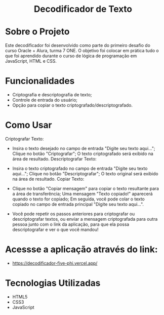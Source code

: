 <h1 align="center"> Decodificador de Texto </h1>

# Sobre o Projeto

Este decodificador foi desenvolvido como parte do primeiro desafio do curso Oracle + Alura, turma 7 ONE. O objetivo foi colocar em prática tudo o que foi aprendido durante o curso de lógica de programação em JavaScript, HTML e CSS.

# Funcionalidades

- Criptografia e descriptografia de texto;
- Controle de entrada do usuário;
- Opção para copiar o texto criptografado/descriptografado.

# Como Usar

Criptografar Texto:

- Insira o texto desejado no campo de entrada "Digite seu texto aqui...";
 Clique no botão "Criptografar";
O texto criptografado será exibido na área de resultado.
Descriptografar Texto:

- Insira o texto criptografado no campo de entrada "Digite seu texto aqui...";
Clique no botão "Descriptografar";
O texto original será exibido na área de resultado.
Copiar Texto:

- Clique no botão "Copiar mensagem" para copiar o texto resultante para a área de transferência;
Uma mensagem "Texto copiado!" aparecerá quando o texto for copiado;
Em seguida, você pode colar o texto copiado no campo de entrada principal "Digite seu texto aqui...".

- Você pode repetir os passos anteriores para criptografar ou descriptografar textos, ou enviar a mensagem criptografada para outra pessoa junto com o link da aplicação, para que ela possa descriptografar e ver o que você mandou!

# Acessse a aplicação através do link:
- https://decodificador-five-phi.vercel.app/

# Tecnologias Utilizadas

- HTML5
- CSS3
- JavaScript
